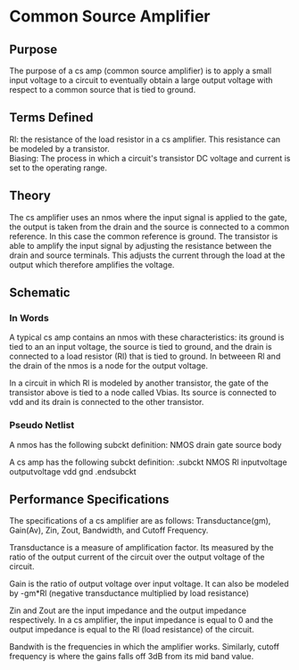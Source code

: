 # Common Source Amplifier

## Purpose
The purpose of a cs amp (common source amplifier) is to apply a small input voltage to a circuit to eventually obtain a large output voltage with respect to a common source that is tied to ground.

## Terms Defined
Rl: the resistance of the load resistor in a cs amplifier. This resistance can be modeled by a transistor. <br />
Biasing: The process in which a circuit's transistor DC voltage and current is set to the operating range.

## Theory

The cs amplifier uses an nmos where the input signal is applied to the gate, the output is taken from the drain and the source is connected to a common reference. In this case the common reference is ground. The transistor is able to amplify the input signal by adjusting the resistance between the drain and source terminals. This adjusts the current through the load at the output which therefore amplifies the voltage.

## Schematic

### In Words

A typical cs amp contains an nmos with these characteristics: its ground is tied to an an input voltage, the source is tied to ground, and the drain is connected to a load resistor (Rl) that is tied to ground. In betweeen Rl and the drain of the nmos is a node for the output voltage. 

In a circuit in which Rl is modeled by another transistor, the gate of the transistor above is tied to a node called Vbias. Its source is connected to vdd and its drain is connected to the other transistor.

### Pseudo Netlist

A nmos has the following subckt definition: NMOS drain gate source body

A cs amp has the following subckt definition: .subckt NMOS Rl inputvoltage outputvoltage vdd gnd .endsubckt

## Performance Specifications
The specifications of a cs amplifier are as follows:
Transductance(gm), Gain(Av), Zin, Zout, Bandwidth, and Cutoff Frequency.

Transductance is a measure of amplification factor. Its measured by the ratio of the output current of the circuit over the output voltage of the circuit.

Gain is the ratio of output voltage over input voltage. It can also be modeled by -gm*Rl (negative transductance multiplied by load resistance)

Zin and Zout are the input impedance and the output impedance respectively. In a cs amplifier, the input impedance is equal to 0 and the output impedance is equal to the Rl (load resistance) of the circuit.

Bandwith is the frequencies in which the amplifier works. Similarly, cutoff frequency is where the gains falls off 3dB from its mid band value.